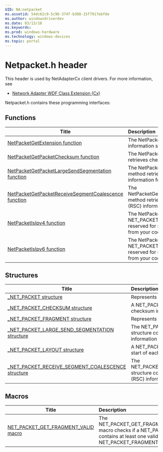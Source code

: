 ```yaml
---
UID: NA:netpacket
ms.assetid: 54dc62c9-5c96-374f-b308-15f7917ebfde
ms.author: windowsdriverdev
ms.date: 03/13/18
ms.keywords: 
ms.prod: windows-hardware
ms.technology: windows-devices
ms.topic: portal
---
```


# Netpacket.h header



This header is used by NetAdapterCx client drivers. For more information, see
- [Network Adapter WDF Class Extension (Cx)](https://docs.microsoft.com/windows-hardware/drivers/netcx/)

Netpacket.h contains these programming interfaces:


## Functions

| Title   | Description   |
| ---- |:---- |
| [NetPacketGetExtension function](nf-netpacket-netpacketgetextension.md) | The NetPacketGetExtension method retrieves information stored in one of a packet's extensions. |
| [NetPacketGetPacketChecksum function](nf-netpacket-netpacketgetpacketchecksum.md) | The NetPacketGetPacketChecksum method retrieves checksum information for a packet. |
| [NetPacketGetPacketLargeSendSegmentation function](nf-netpacket-netpacketgetpacketlargesendsegmentation.md) | The NetPacketGetPacketLargeSendSegmentation method retrieves large send offload (LSO) information for a packet. |
| [NetPacketGetPacketReceiveSegmentCoalescence function](nf-netpacket-netpacketgetpacketreceivesegmentcoalescence.md) | The NetPacketGetPacketReceiveSegmentCoalescence method retrieves receive segment coalescence (RSC) information for a packet. |
| [NetPacketIsIpv4 function](nf-netpacket-netpacketisipv4.md) | The NetPacketIsIpv4 method determines if a NET_PACKET is an IPv4 packet. This method is reserved for system use. Do not call this method from your code. |
| [NetPacketIsIpv6 function](nf-netpacket-netpacketisipv6.md) | The NetPacketIsIpv6 method determines if a NET_PACKET is an IPv6 packet. This method is reserved for system use. Do not call this method from your code. |

## Structures

| Title   | Description   |
| ---- |:---- |
| [_NET_PACKET structure](ns-netpacket-_net_packet.md) | Represents a single network packet. |
| [_NET_PACKET_CHECKSUM structure](ns-netpacket-_net_packet_checksum.md) | A NET_PACKET_CHECKSUM structure describes checksum information for a NET_PACKET. |
| [_NET_PACKET_FRAGMENT structure](ns-netpacket-_net_packet_fragment.md) | Represents one contiguous buffer in memory. |
| [_NET_PACKET_LARGE_SEND_SEGMENTATION structure](ns-netpacket-_net_packet_large_send_segmentation.md) | The NET_PACKET_LARGE_SEND_SEGMENTATION structure contains large send offload (LSO) information for a packet. |
| [_NET_PACKET_LAYOUT structure](ns-netpacket-_net_packet_layout.md) | A NET_PACKET_LAYOUT structure describes the start of each protocol header in a NET_PACKET. |
| [_NET_PACKET_RECEIVE_SEGMENT_COALESCENCE structure](ns-netpacket-_net_packet_receive_segment_coalescence.md) | The NET_PACKET_RECEIVE_SEGMENT_COALESCENCE structure contains receive segment coalescence (RSC) information for a packet. |

## Macros

| Title   | Description   |
| ---- |:---- |
| [NET_PACKET_GET_FRAGMENT_VALID macro](nf-netpacket-net_packet_get_fragment_valid.md) | The NET_PACKET_GET_FRAGMENT_VALID macro checks if a NET_PACKET contains at least one valid NET_PACKET_FRAGMENT. |
